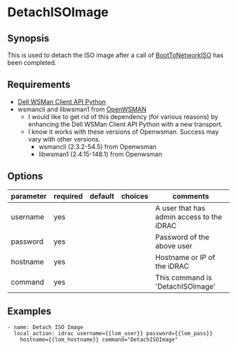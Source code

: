 # DetachISOImage

## Synopsis

This is used to detach the ISO image after a call of [BootToNetworkISO](BootToNetworkISO.md) has been completed.

## Requirements

* [Dell WSMan Client API Python](https://github.com/hbeatty/dell-wsman-client-api-python)
* wsmancli and libwsman1 from [OpenWSMAN](https://openwsman.github.io/)
  * I would like to get rid of this dependency (for various reasons) by enhancing the Dell WSMan Client API Python with a new transport.
  * I know it works with these versions of Openwsman. Success may vary with other versions.
    * wsmancli (2.3.2-54.5) from Openwsman
    * libwsman1 (2.4.15-148.1) from Openwsman

## Options

| parameter   | required | default | choices   | comments                                      |
| ---------   | -------- | ------- | -------   | --------                                      |
| username    | yes      |         |           | A user that has admin access to the iDRAC     |
| password    | yes      |         |           | Password of the above user                    |
| hostname    | yes      |         |           | Hostname or IP of the iDRAC                   |
| command     | yes      |         |           | This command is 'DetachISOImage'              |

## Examples

```
- name: Detach ISO Image
  local_action: idrac username={{lom_user}} password={{lom_pass}}
    hostname={{lom_hostname}} command="DetachISOImage"
```
